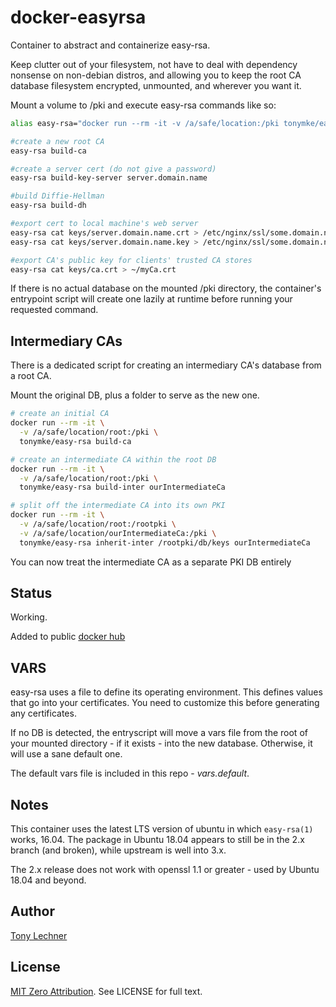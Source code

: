 # docker-easyrsa

Container to abstract and containerize easy-rsa. 

Keep clutter out of your filesystem, not have to deal with
dependency nonsense on non-debian distros, and allowing you to keep 
the root CA database filesystem encrypted, unmounted, and wherever you want it.

Mount a volume to /pki and execute easy-rsa commands 
like so:

```bash
alias easy-rsa="docker run --rm -it -v /a/safe/location:/pki tonymke/easy-rsa:1.0.6"

#create a new root CA
easy-rsa build-ca

#create a server cert (do not give a password)
easy-rsa build-key-server server.domain.name

#build Diffie-Hellman
easy-rsa build-dh

#export cert to local machine's web server
easy-rsa cat keys/server.domain.name.crt > /etc/nginx/ssl/some.domain.name.crt
easy-rsa cat keys/server.domain.name.key > /etc/nginx/ssl/some.domain.name.key

#export CA's public key for clients' trusted CA stores
easy-rsa cat keys/ca.crt > ~/myCa.crt
```

If there is no actual database on the mounted /pki directory, the container's
entrypoint script will create one lazily at runtime before running your
requested command.

## Intermediary CAs

There is a dedicated script for creating an intermediary CA's database from
a root CA.

Mount the original DB, plus a folder to serve as the new one. 

```bash
# create an initial CA
docker run --rm -it \
  -v /a/safe/location/root:/pki \
  tonymke/easy-rsa build-ca

# create an intermediate CA within the root DB
docker run --rm -it \
  -v /a/safe/location/root:/pki \
  tonymke/easy-rsa build-inter ourIntermediateCa

# split off the intermediate CA into its own PKI
docker run --rm -it \
  -v /a/safe/location/root:/rootpki \
  -v /a/safe/location/ourIntermediateCa:/pki \
  tonymke/easy-rsa inherit-inter /rootpki/db/keys ourIntermediateCa
```

You can now treat the intermediate CA as a separate PKI DB entirely

## Status

Working. 

Added to public [docker hub](https://hub.docker.com/r/tonymke/easy-rsa/)

## VARS

easy-rsa uses a file to define its operating environment. This defines values 
that go into your certificates. You need to customize this before generating 
any certificates.

If no DB is detected, the entryscript will move a vars file from the root 
of your mounted directory - if it exists - into the new database. Otherwise,
it will use a sane default one.

The default vars file is included in this repo - _vars.default_.

## Notes

This container uses the latest LTS version of ubuntu in which `easy-rsa(1)`
works, 16.04. The package in Ubuntu 18.04 appears to still be in the 2.x branch
(and broken), while upstream is well into 3.x.

The 2.x release does not work with openssl 1.1 or greater - used by Ubuntu 18.04
and beyond.

## Author

[Tony Lechner](https://tony-lechner.com)

## License

[MIT Zero Attribution](https://spdx.org/licenses/MIT-0.html). See LICENSE for full text.
